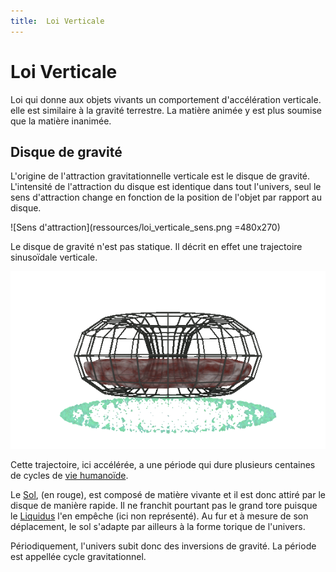 ```yaml
---
title:  Loi Verticale
---
```


# Loi Verticale



Loi qui donne aux objets vivants un comportement d'accélération verticale. elle est similaire à la gravité terrestre. La matière animée y est plus soumise que la matière inanimée.

## Disque de gravité

L'origine de l'attraction gravitationnelle verticale est le disque de gravité. L'intensité de l'attraction du disque est identique dans tout l'univers, seul le sens d'attraction change en fonction de la position de l'objet par rapport au disque.

![Sens d'attraction](ressources/loi_verticale_sens.png =480x270)

Le disque de gravité n'est pas statique. Il décrit en effet une trajectoire sinusoïdale verticale.

![trajectoire](ressources/grav_sol.gif)

Cette trajectoire, ici accélérée, a une période qui dure plusieurs centaines de cycles de [vie humanoïde](humanoides.md#cycle). 

Le [Sol](sol.md), (en rouge), est composé de matière vivante et il est donc attiré par le disque de manière rapide. Il ne franchit pourtant pas le grand tore puisque le [Liquidus](liquidus.md) l'en empêche (ici non représenté). Au fur et à mesure de son déplacement, le sol s'adapte par ailleurs à la forme torique de l'univers.

Périodiquement, l'univers subit donc des inversions de gravité. La période est appellée cycle gravitationnel.